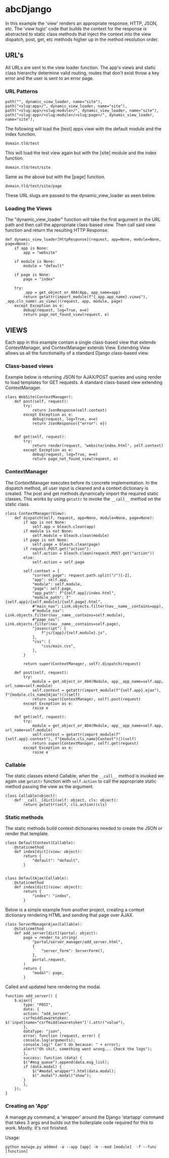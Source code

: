 # abcDjango

In this example the 'view' renders an appropriate response, HTTP, JSON, etc. The 'view logic' code that builds the context for the response is abstracted to static class methods that inject the context into the view dispatch, post, get, etc methods higher up in the method resolution order.


## URL's

All URLs are sent to the view loader function. The app's views and static class hierarchy determine valid routing, routes that don't exist throw a key error and the user is sent to an error page.

### URL Patterns

    path("", dynamic_view_loader, name="site"),
    path("<slug:app>/", dynamic_view_loader, name="site"),
    path("<slug:app>/<slug:module>/", dynamic_view_loader, name="site"),
    path("<slug:app>/<slug:module>/<slug:page>/", dynamic_view_loader, name="site"),

The following will load the [test] apps view with the default module and the index function.

    domain.tld/test

This will load the test view again but with the [site] module and the index function.

    domain.tld/test/site

Same as the above but with the [page] function.

    domain.tld/test/site/page

These URL slugs are passed to the dynamic_view_loader as seen below.

### Loading the Views

The "dynamic_view_loader" function will take the first argument in the URL path and then call the appropriate class-based view. Then call said view function and return the resulting HTTP Response.

    def dynamic_view_loader[HttpResponse](request, app=None, module=None, page=None):
        if app is None:
            app = "website"

        if module is None:
            module = "default"

        if page is None:
            page = "index"

        try:
            _app = get_object_or_404(App, app_name=app)
            return getattr(import_module(f"{_app.app_name}.views"), _app.cls_name).as_view()(request, app, module, page)
        except Exception as e:
            debug(request, log=True, e=e)
            return page_not_found_view(request, e)


## VIEWS

Each app in this example contain a single class-based view that extends ContextManager, and ContextManager extends View. Extending View allows us all the functionality of a standard Django class-based view.

### Class-based views

Example below is returning JSON for AJAX/POST queries and using render to load templates for GET requests. A standard class-based view extending ContextManager.

    class WebSite(ContextManager):
        def post(self, request):
            try:
                return JsonResponse(self.context)
            except Exception as e:
                debug(request, log=True, e=e)
                return JsonResponse({"error": e})


        def get(self, request):
            try:
                return render(request, "website/index.html", self.context)
            except Exception as e:
                debug(request, log=True, e=e)
                return page_not_found_view(request, e)

### ContextManager

The ContextManager executes before its concrete implementation. In the dispatch method, all user input is cleaned and a context dictionary is created. The post and get methods dynamically import the required static classes. This works by using `getattr` to invoke the `__call__` method on the static class. 

    class ContextManager(View):
        def dispatch(self, request, app=None, module=None, page=None):
            if app is not None:
                self.app = bleach.clean(app)
            if module is not None:
                self.module = bleach.clean(module)
            if page is not None:
                self.page = bleach.clean(page)
            if request.POST.get("action"):
                self.action = bleach.clean(request.POST.get("action"))
            else:
                self.action = self.page

            self.context = {
                "current_page": request.path.split("/")[-2],
                "app": self.app,
                "module": self.module,
                "page": self.page,
                "app_path": f"{self.app}/index.html",
                "module_path": f"{self.app}/{self.module}/{self.page}.html",
                #"main_nav": Link.objects.filter(nav__name__contains=app),
                #"module_nav": Link.objects.filter(nav__name__contains=self.module),
                #"page_nav": Link.objects.filter(nav__name__contains=self.page),
                "javascript": [
                    f"js/{app}/{self.module}.js",
                ],
                "css": [
                    "css/main.css",
                ],
            }

            return super(ContextManager, self).dispatch(request)

        def post(self, request):
            try:
                module = get_object_or_404(Module, app__app_name=self.app, url_name=self.module)
                self.context = getattr(import_module(f"{self.app}.ajax"), f"{module.cls_name}Ajax")()(self)
                return super(ContextManager, self).post(request)
            except Exception as e:
                raise e

        def get(self, request):
            try:
                module = get_object_or_404(Module, app__app_name=self.app, url_name=self.module)
                self.context = getattr(import_module(f"{self.app}.context"), f"{module.cls_name}Context")()(self)
                return super(ContextManager, self).get(request)
            except Exception as e:
                raise e

### Callable

The static classes extend Callable, when the `__call__` method is invoked we again use `getattr` function with `self.action` to call the appropriate static method passing the view as the argument.

    class Callable(object):
        def __call__[dict](self: object, cls: object):
            return getattr(self, cls.action)(cls)

### Static methods

The static methods build context dictionaries needed to create the JSON or render that template.

    class DefaultContext(Callable):
        @staticmethod
        def index[dict](view: object):
            return {
                "default": "default",
            }


    class DefaultAjax(Callable):
        @staticmethod
        def index[dict](view: object):
            return {
                "index": "index",
            }

Below is a simple example from another project, creating a context dictionary rendering HTML and sending that page over AJAX.

    class ServerManagerAjax(Callable):
        @staticmethod
        def add_server[dict](portal: object):
            page = render_to_string(
                "portal/server_manager/add_server.html",
                {
                    "server_form": ServerForm(),
                },
                portal.request,
            )
            return {
                "modal": page,
            }

Called and updated here rendering the modal.

    function add_server() {
        $.ajax({
            type: "POST",
            data: {
            action: "add_server",
            csrfmiddlewaretoken: $('input[name="csrfmiddlewaretoken"]').attr("value"),
            },
            dataType: "json",
            error: function (request, error) {
            console.log(arguments);
            console.log(" Can't do because: " + error);
            alert("Oh shit, something went wrong... Check the logs");
            },
            success: function (data) {
            $("#msg_queue").append(data.msg_list);
            if (data.modal) {
                $("#modal_wrapper").html(data.modal);
                $(".modal").modal("show");
            }
            },
        });
    }

### Creating an 'App'

A manage.py command, a 'wrapper' around the Django 'startapp' command that takes 3 args and builds out the boilerplate code required for this to work. Mostly. It's not finished.

Usage:

    python manage.py addmod -a --app [app] -m --mod [module]  -f --func [function]
